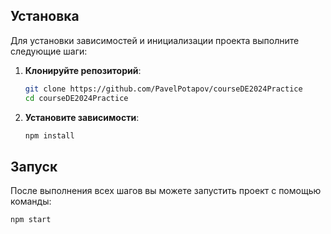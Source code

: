 ## Установка

Для установки зависимостей и инициализации проекта выполните следующие шаги:

1. **Клонируйте репозиторий**:

   ```bash
   git clone https://github.com/PavelPotapov/courseDE2024Practice
   cd courseDE2024Practice
   ```

2. **Установите зависимости**:

   ```bash
   npm install
   ```

## Запуск

После выполнения всех шагов вы можете запустить проект с помощью команды:

```bash
npm start
```
